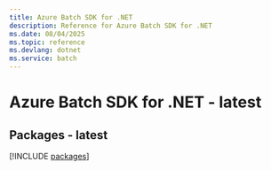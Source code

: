 ```yaml
---
title: Azure Batch SDK for .NET
description: Reference for Azure Batch SDK for .NET
ms.date: 08/04/2025
ms.topic: reference
ms.devlang: dotnet
ms.service: batch
---
```

# Azure Batch SDK for .NET - latest
## Packages - latest
[!INCLUDE [packages](batch-index.md)]